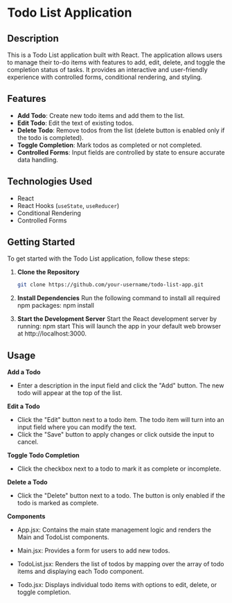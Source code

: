 # Todo List Application

## Description

This is a Todo List application built with React. The application allows users to manage their to-do items with features to add, edit, delete, and toggle the completion status of tasks. It provides an interactive and user-friendly experience with controlled forms, conditional rendering, and styling.

## Features

- **Add Todo**: Create new todo items and add them to the list.
- **Edit Todo**: Edit the text of existing todos.
- **Delete Todo**: Remove todos from the list (delete button is enabled only if the todo is completed).
- **Toggle Completion**: Mark todos as completed or not completed.
- **Controlled Forms**: Input fields are controlled by state to ensure accurate data handling.

## Technologies Used

- React
- React Hooks (`useState`, `useReducer`)
- Conditional Rendering
- Controlled Forms

## Getting Started

To get started with the Todo List application, follow these steps:

1. **Clone the Repository**
   ```bash
   git clone https://github.com/your-username/todo-list-app.git
   
2. **Install Dependencies**
Run the following command to install all required npm packages:
  npm install  
  
3. **Start the Development Server**
Start the React development server by running:
    npm start
This will launch the app in your default web browser at http://localhost:3000.

## Usage
**Add a Todo**
- Enter a description in the input field and click the "Add" button. The new todo will appear at the top of the list.  

**Edit a Todo**
- Click the "Edit" button next to a todo item. The todo item will turn into an input field where you can modify the text.
- Click the "Save" button to apply changes or click outside the input to cancel.  

**Toggle Todo Completion**
- Click the checkbox next to a todo to mark it as complete or incomplete.  

**Delete a Todo**
- Click the "Delete" button next to a todo. The button is only enabled if the todo is marked as complete. 
 
**Components**
- App.jsx: Contains the main state management logic and renders the Main and TodoList components.

- Main.jsx: Provides a form for users to add new todos.

- TodoList.jsx: Renders the list of todos by mapping over the array of todo items and displaying each Todo component.

- Todo.jsx: Displays individual todo items with options to edit, delete, or toggle completion.

